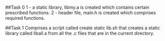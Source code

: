 ##Task 0
1 - a static library, libmy.a is created which contains
certain prescribed functions.
2 - header file, main.h is created which comprises required functions.

##Task 1
Comprises a script called create static lib.sh that creates
a static library called liball.a from all the .c files that
are in the current directory.
